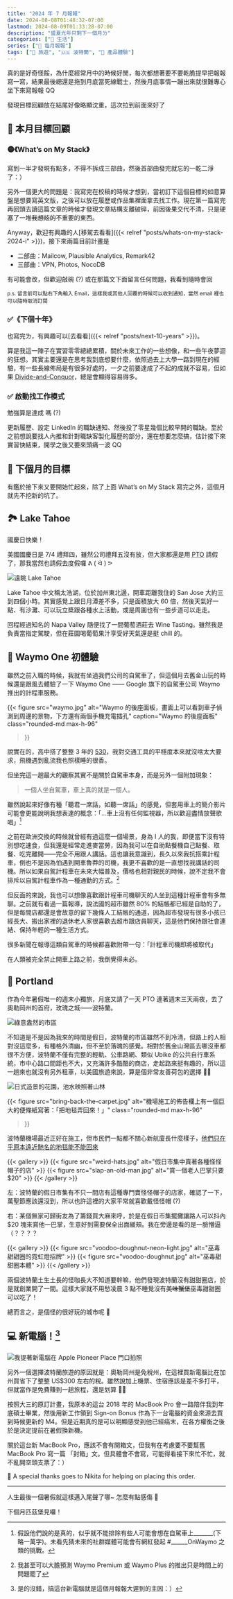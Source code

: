 ```yaml
---
title: "2024 年 7 月報報"
date: 2024-08-08T01:48:32-07:00
lastmod: 2024-08-09T01:33:28-07:00
description: "盛夏光年只剩下一個月ㄌ"
categories: ["🍫 生活"]
series: ["📰 每月報報"]
tags: ["🧳 旅遊", "🇺🇸 波特蘭", "🌟 產品體驗"]
---
```


真的是好奇怪餒，為什麼經常月中的時候好閒，每次都想著要不要乾脆提早把報報寫一寫，結果最後總還是拖到月底當死線戰士，然後月底事情一蹦出來就很難專心坐下來寫報報 QQ

發現目標回顧放在結尾好像略顯沈重，這次拉到前面來好了

## 🎯 本月目標回顧

### 🟡《What’s on My Stack》

寫到一半才發現有點多，不得不拆成三部曲，然後首部曲發完就忘的一乾二淨了：）

另外一個更大的問題是：我寫完在校稿的時候才想到，當初訂下這個目標的如意算盤是想要寫英文版，之後可以放在履歷或作品集裡面拿去找工作。現在第一篇寫完再回頭去讀這篇文章的時候才發現文章結構支離破碎，前因後果交代不清，只是硬塞了一堆~~我想炫的~~不重要的東西。

Anyway，歡迎有興趣的人[移駕去看看]({{< relref "posts/whats-on-my-stack-2024-i" >}})，接下來兩篇目前計畫是

- 二部曲：Mailcow, Plausible Analytics, Remark42
- 三部曲：VPN, Photos, NocoDB

有可能會改，但歡迎敲碗 (?) 或在那篇文下面留言任何問題，我看到隨時會回

<small>p.s. 留言前可以點右下角輸入 Email，這樣我或其他人回覆的時候可以收到通知，當然 email 裡也可以隨時取消訂閱</small>

### ✅《下個十年》

也寫完ㄌ，有興趣可以[去看看]({{< relref "posts/next-10-years" >}})。

算是我這一陣子在實習零零總總累積，關於未來工作的一些想像，和一些午夜夢迴的狂想。其實主要還是在思考我到底想要什麼，依照過去上大學一路到現在的經驗，有一些長線佈局是有很多好處的，一夕之前要達成了不起的成就不容易，但如果 <abbr title="分而治之">Divide-and-Conquor</abbr>，總是會顯得容易得多。

### ✅ 啟動找工作模式

勉強算是達成 嗎 (?)

更新履歷、設定 LinkedIn 的職缺通知、然後投了零星幾個比較早開的職缺。至於之前想說要找人內推和針對職缺客製化履歷的部分，還在想要怎麼搞，估計接下來實習快結束，開學之後又要來頭痛一波 QQ

## 🎯 下個月的目標

有鑑於接下來又要開始忙起來，除了上面 What’s on My Stack 寫完之外，這個月就先不挖新的坑了。

## 🏞️ Lake Tahoe

國慶日快樂！

美國國慶日是 7/4 禮拜四，雖然公司禮拜五沒有放，但大家都還是用 <abbr title="Paid Time Off 有薪假">PTO</abbr> 請假了，那我當然也請假去度假囉 ᕕ ( ᐛ ) ᕗ

![遠眺 Lake Tahoe](tahoe-overview.jpg)

Lake Tahoe 中文稱太浩湖，位於加州東北邊，開車距離我住的 San Jose 大約三到四個小時。其實感覺上跟日月潭差不多，只是面積放大 60 倍，然後天氣好一點、有沙灘、可以玩立槳跟各種水上活動，或是周圍也有一些步道可以走走。

回程經過知名的 Napa Valley 隨便找了一間葡萄酒莊去 Wine Tasting。雖然我是負責當指定駕駛，但在莊園喝葡萄果汁享受好天氣還是挺 chill 的。

## 🚙 Waymo One 初體驗

雖然之前入職的時候，我就有坐過我們公司的自駕車了，但這個月去舊金山玩的時候還是跟風去體驗了一下 Waymo One —— Google 旗下的自駕車公司 Waymo 推出的計程車服務。

{{< figure
    src="waymo.jpg"
    alt="Waymo 的後座面板，畫面上可以看到車子偵測到周邊的景物，下方還有兩個手機充電插孔"
    caption="Waymo 的後座面板"
    class="rounded-md max-h-96"
>}}

說實在的，高中搭了整整 3 年的 [530](https://www.student.tw/topic/39149-%E3%80%90%E5%88%86%E4%BA%AB%E3%80%91530%E8%BB%8A%E7%A5%9E/)，我對交通工具的平穩度本來就沒啥太大要求，飛機遇到亂流我也照樣睡的很香。

但坐完這一趟最大的觀察其實不是關於自駕車本身，而是另外一個附加現象：

> 一個人坐自駕車，車上真的就是一個人。

雖然說起來好像有種「聽君一席話，如聽一席話」的感覺，但套用車上的簡介影片可能會更能說明我想表達的概念：「...車上沒有任何監視器，所以歡迎盡情放聲歌唱」[^1]

之前在歐洲交換的時候就曾經有過這麼一個場景，身為 I 人的我，即便當下沒有特別想吃速食，但我還是經常走進麥當勞，因為我可以在自助點餐機自己點餐、取餐、吃完離開——完全不用跟人講話。這也讓我意識到，長久以來我抗搭乘計程車，倒也不是因為怕遇到開車魯莽的司機，我更不喜歡的是一直想找我講話的司機。所以如果自駕計程車在未來大幅普及，價格也相對親民的時候，說不定我不會排斥以自駕計程車作為一種通勤的方式。[^2]

但反面的來說，我也可以想像喜歡跟計程車司機聊天的人坐到這種計程車會有多無聊。之前就有看過一篇報導，說法國的超市雖然 80% 的結帳都已經是自助的了，但是每間店都還是會故意的留下幾條人工結帳的通道，因為超市發現有很多小孩已經長大、搬出家裡的退休老人家很喜歡去超市跟店員聊天，這是他們保持跟社會連結、保持年輕的一種生活方式。

很多新聞在報導這類自駕車的時候都喜歡附帶一句：「計程車司機即將被取代」

在人類被完全禁止開車上路之前，我倒覺得未必。

[^1]: 假設他們說的是真的，似乎就不能排除有些人可能會想在自駕車上_______(下略一萬字)。未看先猜未來的社群媒體可能會有網紅發起 #______OnWaymo 之類的挑戰。
[^2]: 我甚至可以大膽預測 Waymo Premium 或 Waymo Plus 的推出只是時間上的問題罷了

## 🌹 Portland

作為今年暑假唯一的週末小獨旅，月底又請了一天 PTO 連著週末三天兩夜，去了奧勒岡州的首府，玫瑰之城——波特蘭。

![綠意盎然的市區](greeny-portland-downtown.jpg "波特蘭的市中心充滿綠色植栽，也有很多徒步區是直接鋪上石磚，散步起來非常舒服")

不知道是不是因為我來的時間是假日，波特蘭的市區雖然不到冷清，但路上的人相對沒這麼多，有種格外清幽，但不至於落魄的感覺。相對於舊金山灣區去哪沒車都很不方便，波特蘭不僅有完整的輕軌、公車路網、類似 Ubike 的公共自行車系統，市中心路口間距也不大，又充滿許多酷酷的商店，走起路來挺有趣的，所以這一趟來也就沒有另外租車，以美國旅遊來說，算是個非常友善荷包的選擇 👍🏻

![日式造景的花園，池水映照著山林](portland-japanese-garden.jpg "第二天搭輕軌到市區西邊的 Washington Park 參觀裡面的 Japanese Garden")

{{< figure
    src="bring-back-the-carpet.jpg"
    alt="機場施工的佈告欄上有一個巨大的便條紙寫著：「把地毯弄回來！」"
    class="rounded-md max-h-96"
>}}

波特蘭機場最近正好在施工，但市民們一點都不關心新航廈長什麼樣子，[他們只在乎原本遠近馳名的地毯能不能回來](https://en.wikipedia.org/wiki/Portland_International_Airport_carpet)

{{< gallery >}}
{{< figure src="weird-hats.jpg" alt="假日市集中賣著各種怪怪帽子的店" >}}
{{< figure src="slap-an-old-man.jpg" alt="賞一個老人巴掌只要 $20" >}}
{{< /gallery >}}

左：波特蘭的假日市集有不只一間店有這種專門賣怪怪帽子的店家，確認了一下，萬聖節應該還沒到，所以也許這裡的大家平常就喜歡戴怪怪帽 (?)

右：某個無家可歸街友為了籌錢買大麻來呼，於是在假日市集擺攤讓路人可以抖內 $20 塊來賞他一巴掌，生意好到需要保全出面緩頰。我在旁邊是看的是一臉懵逼（？？？？

{{< gallery >}}
{{< figure src="voodoo-doughnut-neon-light.jpg" alt="巫毒甜甜圈的霓虹燈招牌" >}}
{{< figure src="voodoo-doughnut.jpg" alt="巫毒甜甜圈本體" >}}
{{< /gallery >}}

兩個波特蘭土生土長的怪咖長大不知道要幹嘛，他們發現波特蘭沒有甜甜圈店，於是就創業開了一間。這樣大家就不用愁凌晨 3 點不睡覺沒有~~美味蟹堡~~巫毒甜甜圈可以吃了！

總而言之，是個怪的很好玩的城市呢 🤪

## 💻 新電腦！[^3]

![我提著新電腦在 Apple Pioneer Place 門口拍照](pickup-at-apple-pioneer-place.jpg)

另外一個選擇波特蘭旅遊的原因就是：奧勒岡州是免稅州，在這裡買新電腦比在加州買省下了整整 US$300 左右的稅。雖然說加上機票、住宿應該是差不多打平，但就當作是免費賺到一趟旅程，還是划算 👌🏻

按照大三的原訂計畫，我原本的這台 2018 年的 MacBook Pro 會一路陪伴我到年底碩士畢業，然後用新工作領到 Sign-on Bonus 作為下一台電腦的資金來源去買到時候更新的 M4。但是近期真的是可以明顯感受到他已經癌末，在各方權衡之後於是決定提前在暑假換新機。

關於這台新 MacBook Pro，應該不會有開箱文，但我有在考慮要不要幫舊 MacBook Pro 寫一篇 「封箱」文。但具體會不會寫，可能得看接下來忙不忙，就不亂開空頭支票了：）

🎀 A special thanks goes to Nikita for helping on placing this order.

[^3]: 是的沒錯，搞這台新電腦就是這個月報報大遲到的主因：）

---

人生最後一個暑假就這樣邁入尾聲了哪~ 怎麼有點感傷 🥲

下個月匹茲堡見囉！
